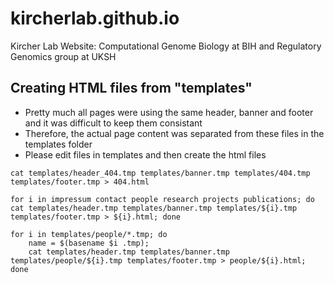 # kircherlab.github.io

Kircher Lab Website: Computational Genome Biology at BIH and Regulatory Genomics group at UKSH

## Creating HTML files from "templates"

- Pretty much all pages were using the same header, banner and footer and it was difficult to keep them consistant
- Therefore, the actual page content was separated from these files in the templates folder
- Please edit files in templates and then create the html files

```
cat templates/header_404.tmp templates/banner.tmp templates/404.tmp templates/footer.tmp > 404.html

for i in impressum contact people research projects publications; do cat templates/header.tmp templates/banner.tmp templates/${i}.tmp templates/footer.tmp > ${i}.html; done

for i in templates/people/*.tmp; do 
    name = $(basename $i .tmp);
    cat templates/header.tmp templates/banner.tmp templates/people/${i}.tmp templates/footer.tmp > people/${i}.html; 
done

```
